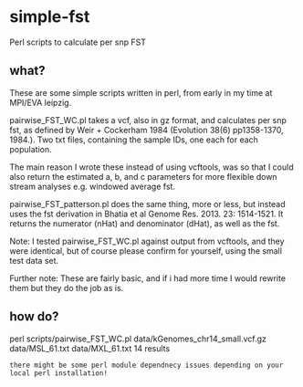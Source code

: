 # simple-fst
Perl scripts to calculate per snp FST

## what?

These are some simple scripts written in perl, from early in my time at MPI/EVA leipzig.

pairwise_FST_WC.pl takes a vcf, also in gz format, and calculates per snp fst,
as defined by Weir + Cockerham 1984 (Evolution 38(6) pp1358-1370, 1984.). 
Two txt files, containing the sample IDs, one each for each population.

The main reason I wrote these instead of using vcftools, was so that I could also return the estimated a, b, and c parameters
for more flexible down stream analyses e.g. windowed average fst.

pairwise_FST_patterson.pl does the same thing, more or less, but instead uses the fst derivation in Bhatia et al Genome Res. 2013. 23: 1514-1521.
It returns the numerator (nHat) and denominator (dHat), as well as the fst.

Note: I tested pairwise_FST_WC.pl against output from vcftools, and they were identical, but of course please confirm for yourself, using the small test data set.

Further note: These are fairly basic, and if i had more time I would rewrite them but they do the job as is.

## how do?

perl scripts/pairwise_FST_WC.pl data/kGenomes_chr14_small.vcf.gz data/MSL_61.txt data/MXL_61.txt 14 results

```there might be some perl module dependnecy issues depending on your local perl installation!```
